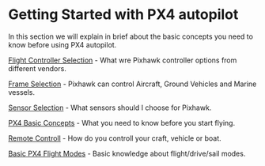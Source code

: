 # Getting Started with PX4 autopilot


In this section we will explain in brief about the basic concepts you need to know before using PX4 autopilot.



[Flight Controller Selection](../getting_started/flight_controller_selection.md) - What wre Pixhawk controller options from different vendors.

[Frame Selection](../getting_started/frame_selection.md) - Pixhawk can control Aircraft, Ground Vehicles and Marine vessels.

[Sensor Selection](../getting_started/sensor_selection.md) - What sensors should I choose for Pixhawk.

[PX4 Basic Concepts](../getting_started/px4_basic_concepts.md) - What you need to know before you start flying.

[Remote Controll](../getting_started/rc_transmitter_receiver.md) - How do you controll your craft, vehicle or boat.

[Basic PX4 Flight Modes](../getting_started/basic_flight_modes.md) - Basic knowledge about flight/drive/sail modes.
